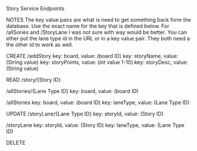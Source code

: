 Story Service Endpoints

NOTES
The key value pairs are what is need to get something back form the database.
Use the exact name for the key that is defined below.
For /allSories and /StoryLane I was not sure with way would be better.
You can ether put the lane type id in the URL or in a key value pair.
They both need a the other id to work as well.

CREATE
/addStory
key: board, value: (board ID)
key: storyName, value: (String value)
key: storyPoints, value: (int value 1-10)
key: storyDesc, value: (String value)

READ
/story/{Story ID}

/allStories/{Lane Type ID}
key: board, value: (board ID)

/allStories
key: board, value: (board ID)
key: laneType, value: (Lane Type ID)

UPDATE
/storyLane/{Lane Type ID}
key: storyId, value: (Story ID)

/storyLane
key: storyId, value: (Story ID)
key: laneType, value: (Lane Type ID)

DELETE
